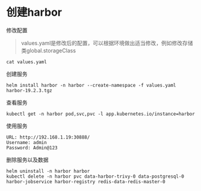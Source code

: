 # 创建harbor

修改配置

> values.yaml是修改后的配置，可以根据环境做出适当修改，例如修改存储类global.storageClass

```
cat values.yaml
```

创建服务

```shell
helm install harbor -n harbor --create-namespace -f values.yaml harbor-19.2.3.tgz
```

查看服务

```shell
kubectl get -n harbor pod,svc,pvc -l app.kubernetes.io/instance=harbor
```

使用服务

```
URL: http://192.168.1.19:30888/
Username: admin
Password: Admin@123
```

删除服务以及数据

```
helm uninstall -n harbor harbor
kubectl delete -n harbor pvc data-harbor-trivy-0 data-postgresql-0 harbor-jobservice harbor-registry redis-data-redis-master-0
```

